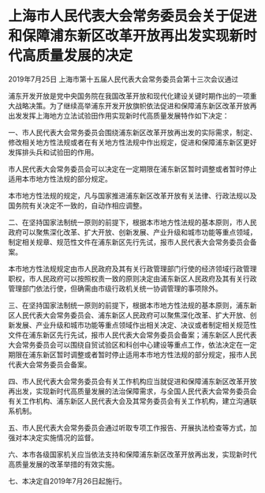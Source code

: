 # 上海市人民代表大会常务委员会关于促进和保障浦东新区改革开放再出发实现新时代高质量发展的决定

2019年7月25日 上海市第十五届人民代表大会常务委员会第十三次会议通过



浦东开发开放是党中央国务院在我国改革开放和现代化建设关键时期作出的一项重大战略决策。为了继续高举浦东开发开放旗帜依法促进和保障浦东新区改革开放再出发发挥上海地方立法试验田作用实现新时代高质量发展特作如下决定：

一、市人民代表大会常务委员会围绕浦东新区改革开放再出发的实际需求，制定、修改相关地方性法规或者在有关地方性法规中作出规定，促进和保障浦东新区更好发挥排头兵和试验田的作用。

市人民代表大会常务委员会可以决定在一定期限在浦东新区暂时调整或者暂时停止适用本市地方性法规的部分规定。

本市地方性法规的规定，凡与国家推进浦东新区改革开放有关法律、行政法规以及国务院有关决定不一致的，自动作相应调整。

二、在坚持国家法制统一原则的前提下，根据本市地方性法规的基本原则，市人民政府可以聚焦深化改革、扩大开放、创新发展、产业升级和城市功能等重点领域，制定相关规章、规范性文件在浦东新区先行先试，报市人民代表大会常务委员会备案。

本市地方性法规规定由市人民政府及其有关行政管理部门行使的经济领域行政管理职权，市人民政府可以按照权责一致的原则决定由浦东新区人民政府及其有关行政管理部门依法行使，但确需由市级行政机关统一协调管理的事项除外。

三、在坚持国家法制统一原则的前提下，根据本市地方性法规的基本原则，浦东新区人民代表大会常务委员会、浦东新区人民政府可以聚焦深化改革、扩大开放、创新发展、产业升级和城市功能等重点领域作出相关决定、决议或者制定相关规范性文件在浦东新区先行先试，报市人民代表大会常务委员会备案；浦东新区人民代表大会常务委员会可以围绕自贸试验区和科创中心建设等重点工作，依法决定在一定期限在浦东新区暂时调整或者暂时停止适用本市地方性法规的部分规定，报市人民代表大会常务委员会备案。

四、市人民代表大会常务委员会有关工作机构应当就促进和保障浦东新区改革开放再出发，实现新时代高质量发展的法治保障需求，与全国人民代表大会常务委员会有关工作机构、浦东新区人民代表大会及其常务委员会有关工作机构，建立沟通联系机制。

五、市人民代表大会常务委员会通过听取专项工作报告、开展执法检查等方式，加强对本决定实施情况的监督。

六、本市各级国家机关应当依法支持和保障浦东新区改革开放再出发，实现新时代高质量发展的改革举措的有效实施。

七、本决定自2019年7月26日起施行。